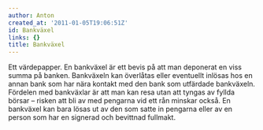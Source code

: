 ```yaml
---
author: Anton
created_at: '2011-01-05T19:06:51Z'
id: Bankväxel
links: {}
title: Bankväxel
---
```


Ett värdepapper. En bankväxel är ett bevis på att man deponerat en viss summa på banken. Bankväxeln
kan överlåtas eller eventuellt inlösas hos en annan bank som har nära kontakt med den bank som
utfärdade bankväxeln. Fördelen med bankväxlar är att man kan resa utan att tyngas av fyllda börsar –
risken att bli av med pengarna vid ett rån minskar också. En bankväxel kan bara lösas ut av den som
satte in pengarna eller av en person som har en signerad och bevittnad fullmakt.
